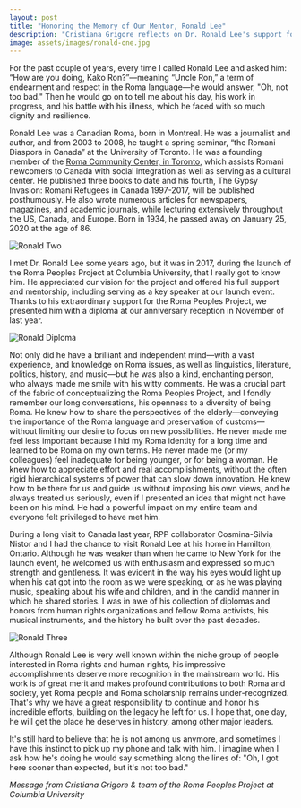 ```yaml
---
layout: post
title: "Honoring the Memory of Our Mentor, Ronald Lee"
description: "Cristiana Grigore reflects on Dr. Ronald Lee's support for the Roma Peoples Project and contributions to Roma Studies" 
image: assets/images/ronald-one.jpg
---
```

For the past couple of years, every time I called Ronald Lee and asked him: “How are you doing, Kako Ron?”—meaning “Uncle Ron,” a term of endearment and respect in the Roma language—he would answer, "Oh, not too bad." Then he would go on to tell me about his day, his work in progress, and his battle with his illness, which he faced with so much dignity and resilience. 

Ronald Lee was a Canadian Roma, born in Montreal. He was a journalist and author, and from 2003 to 2008, he taught a spring seminar, “the Romani Diaspora in Canada” at the University of Toronto. He was a founding member of the [Roma Community Center, in Toronto](https://www.romatoronto.org/), which assists Romani newcomers to Canada with social integration as well as serving as a cultural center. He published three books to date and his fourth, The Gypsy Invasion: Romani Refugees in Canada 1997-2017, will be published posthumously. He also wrote numerous articles for newspapers, magazines, and academic journals, while lecturing extensively throughout the US, Canada, and Europe. Born in 1934, he passed away on January 25, 2020 at the age of 86.

![Ronald Two]({{site.baseurl}}/assets/images/ronald-two.jpg)

I met Dr. Ronald Lee some years ago, but it was in 2017, during the launch of the Roma Peoples Project at Columbia University, that I really got to know him. He appreciated our vision for the project and offered his full support and mentorship, including serving as a key speaker at our launch event. Thanks to his extraordinary support for  the Roma Peoples Project, we presented him with a diploma at our anniversary reception in November of last year. 

![Ronald Diploma]({{site.baseurl}}/assets/images/ronald-diploma.jpg)

Not only did he have a brilliant and independent mind—with a vast experience, and knowledge on Roma issues, as well as linguistics, literature, politics, history, and music—but he was also a kind, enchanting person, who always made me smile with his witty comments. He was a crucial part of the fabric of conceptualizing the Roma Peoples Project, and I fondly remember our long conversations, his openness to a diversity of being Roma. He knew how to share the perspectives of the elderly—conveying  the importance of the Roma language and preservation of customs—without limiting our desire to focus on new possibilities. He never made me feel less important because I hid my Roma identity for a long time and learned to be Roma on my own terms. He never made me (or my colleagues) feel inadequate for being younger, or for being a woman. He knew how to appreciate effort and real accomplishments, without the often rigid hierarchical systems of power that can slow down innovation. He knew how to be there for us and guide us without imposing his own views, and he always treated us seriously, even if I presented an idea that might not have been on his mind. He had a powerful impact on my entire team and everyone felt privileged to have met him.

During a long visit to Canada last year, RPP collaborator Cosmina-Silvia Nistor and I had the chance to visit Ronald Lee at his home in Hamilton, Ontario. Although he was weaker than when he came to New York for the launch event, he welcomed us with enthusiasm and expressed so much strength and gentleness. It was evident in the way his eyes would light up when his cat got into the room as we were speaking, or as he was playing music, speaking about his wife and children, and in the candid manner in which he shared stories. I was in awe of his collection of diplomas and honors from human rights organizations and fellow Roma activists, his musical instruments, and the history he built over the past decades. 

![Ronald Three]({{site.baseurl}}/assets/images/ronald-three.jpg)

Although Ronald Lee is very well known within the niche group of people interested in Roma rights and human rights, his impressive accomplishments deserve more recognition in the mainstream world. His work is of great merit and makes profound contributions to both Roma and society, yet Roma people and Roma scholarship remains under-recognized. That's why we have a great responsibility to continue and honor his incredible efforts, building on the legacy he left for us. I hope that, one day, he will get the place he deserves in history, among other major leaders. 

It's still hard to believe that he is not among us anymore, and sometimes I have this instinct to pick up my phone and talk with him. I imagine when I ask how he's doing he would say something along the lines of: "Oh, I got here sooner than expected, but it's not too bad."

*Message from Cristiana Grigore & team of the Roma Peoples Project at Columbia University*
 

